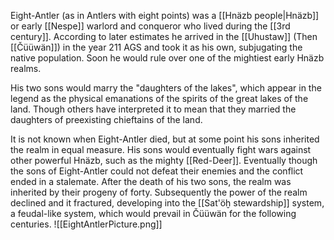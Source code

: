 Eight-Antler (as in Antlers with eight points) was a [[Hnäzb people|Hnäzb]] or early [[Nespe]] warlord and conqueror who lived during the [[3rd century]]. According to later estimates he arrived in the [[Uhustaw]] (Then [[Čüüwän]]) in the year 211 AGS and took it as his own, subjugating the native population. Soon he would rule over one of the mightiest early Hnäzb realms. 

His two sons would marry the "daughters of the lakes", which appear in the legend as the physical emanations of the spirits of the great lakes of the land. Though others have interpreted it to mean that they married the daughters of preexisting chieftains of the land. 

It is not known when Eight-Antler died, but at some point his sons inherited the realm in equal measure. His sons would eventually fight wars against other powerful Hnäzb, such as the mighty [[Red-Deer]]. Eventually though the sons of Eight-Antler could not defeat their enemies and the conflict ended in a stalemate. After the death of his two sons, the realm was inherited by their progeny of forty. Subsequently the power of the realm declined and it fractured, developing into the [[Sat'öḫ stewardship]] system, a feudal-like system, which would prevail in Čüüwän for the following centuries. 
![[EightAntlerPicture.png]]